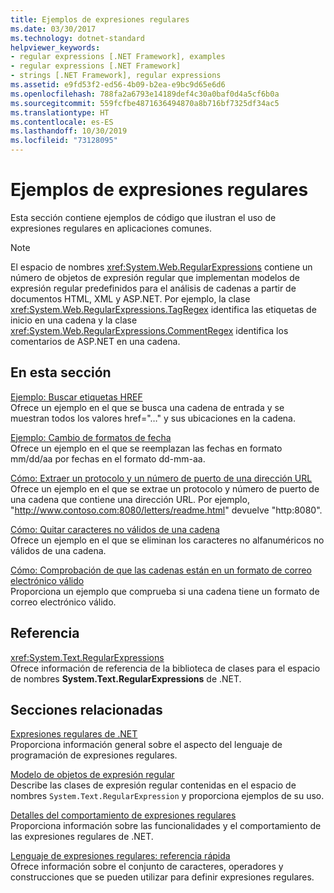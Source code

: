 ```yaml
---
title: Ejemplos de expresiones regulares
ms.date: 03/30/2017
ms.technology: dotnet-standard
helpviewer_keywords:
- regular expressions [.NET Framework], examples
- regular expressions [.NET Framework]
- strings [.NET Framework], regular expressions
ms.assetid: e9fd53f2-ed56-4b09-b2ea-e9bc9d65e6d6
ms.openlocfilehash: 788fa2a6793e14189def4c30a0baf0d4a5cf6b0a
ms.sourcegitcommit: 559fcfbe4871636494870a8b716bf7325df34ac5
ms.translationtype: HT
ms.contentlocale: es-ES
ms.lasthandoff: 10/30/2019
ms.locfileid: "73128095"
---
```

# <a name="regular-expression-examples"></a>Ejemplos de expresiones regulares
Esta sección contiene ejemplos de código que ilustran el uso de expresiones regulares en aplicaciones comunes.  
  
> [!NOTE]
> El espacio de nombres <xref:System.Web.RegularExpressions> contiene un número de objetos de expresión regular que implementan modelos de expresión regular predefinidos para el análisis de cadenas a partir de documentos HTML, XML y ASP.NET. Por ejemplo, la clase <xref:System.Web.RegularExpressions.TagRegex> identifica las etiquetas de inicio en una cadena y la clase <xref:System.Web.RegularExpressions.CommentRegex> identifica los comentarios de ASP.NET en una cadena.  
  
## <a name="in-this-section"></a>En esta sección  
 [Ejemplo: Buscar etiquetas HREF](../../../docs/standard/base-types/regular-expression-example-scanning-for-hrefs.md)  
 Ofrece un ejemplo en el que se busca una cadena de entrada y se muestran todos los valores href="…" y sus ubicaciones en la cadena.  
  
 [Ejemplo: Cambio de formatos de fecha](../../../docs/standard/base-types/regular-expression-example-changing-date-formats.md)  
 Ofrece un ejemplo en el que se reemplazan las fechas en formato mm/dd/aa por fechas en el formato dd-mm-aa.  
  
 [Cómo: Extraer un protocolo y un número de puerto de una dirección URL](../../../docs/standard/base-types/how-to-extract-a-protocol-and-port-number-from-a-url.md)  
 Ofrece un ejemplo en el que se extrae un protocolo y número de puerto de una cadena que contiene una dirección URL. Por ejemplo, "http://www.contoso.com:8080/letters/readme.html" devuelve "http:8080".  
  
 [Cómo: Quitar caracteres no válidos de una cadena](../../../docs/standard/base-types/how-to-strip-invalid-characters-from-a-string.md)  
 Ofrece un ejemplo en el que se eliminan los caracteres no alfanuméricos no válidos de una cadena.  
  
 [Cómo: Comprobación de que las cadenas están en un formato de correo electrónico válido](../../../docs/standard/base-types/how-to-verify-that-strings-are-in-valid-email-format.md)  
 Proporciona un ejemplo que comprueba si una cadena tiene un formato de correo electrónico válido.  
  
## <a name="reference"></a>Referencia  
 <xref:System.Text.RegularExpressions>  
 Ofrece información de referencia de la biblioteca de clases para el espacio de nombres **System.Text.RegularExpressions** de .NET.  
  
## <a name="related-sections"></a>Secciones relacionadas  
 [Expresiones regulares de .NET](../../../docs/standard/base-types/regular-expressions.md)  
 Proporciona información general sobre el aspecto del lenguaje de programación de expresiones regulares.  
  
 [Modelo de objetos de expresión regular](../../../docs/standard/base-types/the-regular-expression-object-model.md)  
 Describe las clases de expresión regular contenidas en el espacio de nombres `System.Text.RegularExpression` y proporciona ejemplos de su uso.  
  
 [Detalles del comportamiento de expresiones regulares](../../../docs/standard/base-types/details-of-regular-expression-behavior.md)  
 Proporciona información sobre las funcionalidades y el comportamiento de las expresiones regulares de .NET.  
  
 [Lenguaje de expresiones regulares: referencia rápida](../../../docs/standard/base-types/regular-expression-language-quick-reference.md)  
 Ofrece información sobre el conjunto de caracteres, operadores y construcciones que se pueden utilizar para definir expresiones regulares.
